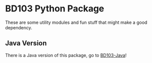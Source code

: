 # BD103 Python Package

These are some utility modules and fun stuff that might make a good dependency.

## Java Version

There is a Java version of this package, go to [BD103-Java](https://github.com/BD103/BD103-Java)!